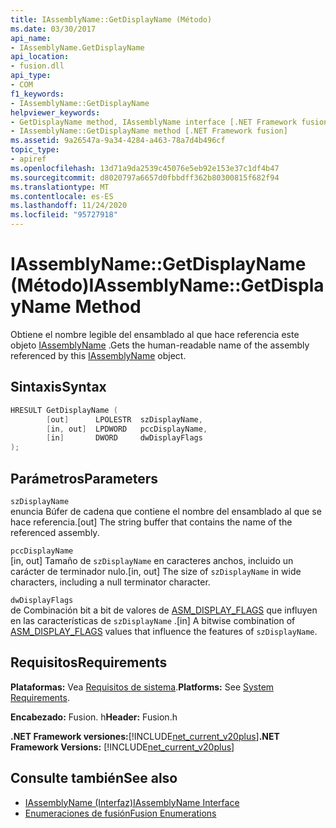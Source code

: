 ```yaml
---
title: IAssemblyName::GetDisplayName (Método)
ms.date: 03/30/2017
api_name:
- IAssemblyName.GetDisplayName
api_location:
- fusion.dll
api_type:
- COM
f1_keywords:
- IAssemblyName::GetDisplayName
helpviewer_keywords:
- GetDisplayName method, IAssemblyName interface [.NET Framework fusion]
- IAssemblyName::GetDisplayName method [.NET Framework fusion]
ms.assetid: 9a26547a-9a34-4284-a463-78a7d4b496cf
topic_type:
- apiref
ms.openlocfilehash: 13d71a9da2539c45076e5eb92e153e37c1df4b47
ms.sourcegitcommit: d8020797a6657d0fbbdff362b80300815f682f94
ms.translationtype: MT
ms.contentlocale: es-ES
ms.lasthandoff: 11/24/2020
ms.locfileid: "95727918"
---
```

# <a name="iassemblynamegetdisplayname-method"></a><span data-ttu-id="9b760-102">IAssemblyName::GetDisplayName (Método)</span><span class="sxs-lookup"><span data-stu-id="9b760-102">IAssemblyName::GetDisplayName Method</span></span>

<span data-ttu-id="9b760-103">Obtiene el nombre legible del ensamblado al que hace referencia este objeto [IAssemblyName](iassemblyname-interface.md) .</span><span class="sxs-lookup"><span data-stu-id="9b760-103">Gets the human-readable name of the assembly referenced by this [IAssemblyName](iassemblyname-interface.md) object.</span></span>  
  
## <a name="syntax"></a><span data-ttu-id="9b760-104">Sintaxis</span><span class="sxs-lookup"><span data-stu-id="9b760-104">Syntax</span></span>  
  
```cpp  
HRESULT GetDisplayName (  
        [out]      LPOLESTR  szDisplayName,  
        [in, out]  LPDWORD   pccDisplayName,  
        [in]       DWORD     dwDisplayFlags  
);  
```  
  
## <a name="parameters"></a><span data-ttu-id="9b760-105">Parámetros</span><span class="sxs-lookup"><span data-stu-id="9b760-105">Parameters</span></span>  

 `szDisplayName`  
 <span data-ttu-id="9b760-106">enuncia Búfer de cadena que contiene el nombre del ensamblado al que se hace referencia.</span><span class="sxs-lookup"><span data-stu-id="9b760-106">[out] The string buffer that contains the name of the referenced assembly.</span></span>  
  
 `pccDisplayName`  
 <span data-ttu-id="9b760-107">[in, out] Tamaño de `szDisplayName` en caracteres anchos, incluido un carácter de terminador nulo.</span><span class="sxs-lookup"><span data-stu-id="9b760-107">[in, out] The size of `szDisplayName` in wide characters, including a null terminator character.</span></span>  
  
 `dwDisplayFlags`  
 <span data-ttu-id="9b760-108">de Combinación bit a bit de valores de [ASM_DISPLAY_FLAGS](asm-display-flags-enumeration.md) que influyen en las características de `szDisplayName` .</span><span class="sxs-lookup"><span data-stu-id="9b760-108">[in] A bitwise combination of [ASM_DISPLAY_FLAGS](asm-display-flags-enumeration.md) values that influence the features of `szDisplayName`.</span></span>  
  
## <a name="requirements"></a><span data-ttu-id="9b760-109">Requisitos</span><span class="sxs-lookup"><span data-stu-id="9b760-109">Requirements</span></span>  

 <span data-ttu-id="9b760-110">**Plataformas:** Vea [Requisitos de sistema](../../get-started/system-requirements.md).</span><span class="sxs-lookup"><span data-stu-id="9b760-110">**Platforms:** See [System Requirements](../../get-started/system-requirements.md).</span></span>  
  
 <span data-ttu-id="9b760-111">**Encabezado:** Fusion. h</span><span class="sxs-lookup"><span data-stu-id="9b760-111">**Header:** Fusion.h</span></span>  
  
 <span data-ttu-id="9b760-112">**.NET Framework versiones:**[!INCLUDE[net_current_v20plus](../../../../includes/net-current-v20plus-md.md)]</span><span class="sxs-lookup"><span data-stu-id="9b760-112">**.NET Framework Versions:** [!INCLUDE[net_current_v20plus](../../../../includes/net-current-v20plus-md.md)]</span></span>  
  
## <a name="see-also"></a><span data-ttu-id="9b760-113">Consulte también</span><span class="sxs-lookup"><span data-stu-id="9b760-113">See also</span></span>

- [<span data-ttu-id="9b760-114">IAssemblyName (Interfaz)</span><span class="sxs-lookup"><span data-stu-id="9b760-114">IAssemblyName Interface</span></span>](iassemblyname-interface.md)
- [<span data-ttu-id="9b760-115">Enumeraciones de fusión</span><span class="sxs-lookup"><span data-stu-id="9b760-115">Fusion Enumerations</span></span>](fusion-enumerations.md)
